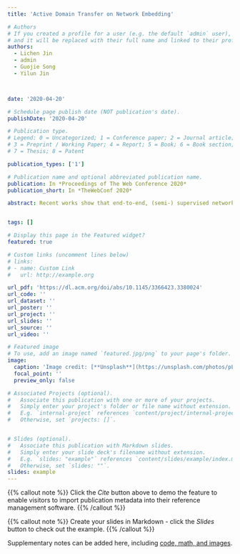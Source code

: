 ```yaml
---
title: 'Active Domain Transfer on Network Embedding'

# Authors
# If you created a profile for a user (e.g. the default `admin` user), write the username (folder name) here
# and it will be replaced with their full name and linked to their profile.
authors:
  - Lichen Jin
  - admin
  - Guojie Song
  - Yilun Jin



date: '2020-04-20'

# Schedule page publish date (NOT publication's date).
publishDate: '2020-04-20'

# Publication type.
# Legend: 0 = Uncategorized; 1 = Conference paper; 2 = Journal article;
# 3 = Preprint / Working Paper; 4 = Report; 5 = Book; 6 = Book section;
# 7 = Thesis; 8 = Patent

publication_types: ['1']

# Publication name and optional abbreviated publication name.
publication: In *Proceedings of The Web Conference 2020*
publication_short: In *TheWebConf 2020*

abstract: Recent works show that end-to-end, (semi-) supervised network embedding models can generate satisfactory vectors to represent network topology, and are even applicable to unseen graphs by inductive learning. However, domain mismatch between training and testing network for inductive learning, as well as lack of labeled data often compromises the outcome of such methods. To make matters worse, while transfer learning and active learning techniques, being able to solve such problems correspondingly, have been well studied on regular i.i.d data, relatively few attention has been paid on networks. Consequently, we propose in this paper a method for active transfer learning on networks named active-transfer network embedding, abbreviated ATNE. In ATNE we jointly consider the influence of each node on the network from the perspectives of transfer and active learning, and hence design novel and effective influence scores combining both aspects in the training process to facilitate node selection. We demonstrate that ATNE is efficient and decoupled from the actual model used. Further extensive experiments show that ATNE outperforms state-of-the-art active node selection methods and shows versatility in different situations.


tags: []

# Display this page in the Featured widget?
featured: true

# Custom links (uncomment lines below)
# links:
# - name: Custom Link
#   url: http://example.org

url_pdf: 'https://dl.acm.org/doi/abs/10.1145/3366423.3380024'
url_code: ''
url_dataset: ''
url_poster: ''
url_project: ''
url_slides: ''
url_source: ''
url_video: ''

# Featured image
# To use, add an image named `featured.jpg/png` to your page's folder.
image:
  caption: 'Image credit: [**Unsplash**](https://unsplash.com/photos/pLCdAaMFLTE)'
  focal_point: ''
  preview_only: false

# Associated Projects (optional).
#   Associate this publication with one or more of your projects.
#   Simply enter your project's folder or file name without extension.
#   E.g. `internal-project` references `content/project/internal-project/index.md`.
#   Otherwise, set `projects: []`.


# Slides (optional).
#   Associate this publication with Markdown slides.
#   Simply enter your slide deck's filename without extension.
#   E.g. `slides: "example"` references `content/slides/example/index.md`.
#   Otherwise, set `slides: ""`.
slides: example
---
```


{{% callout note %}}
Click the _Cite_ button above to demo the feature to enable visitors to import publication metadata into their reference management software.
{{% /callout %}}

{{% callout note %}}
Create your slides in Markdown - click the _Slides_ button to check out the example.
{{% /callout %}}

Supplementary notes can be added here, including [code, math, and images](https://wowchemy.com/docs/writing-markdown-latex/).
